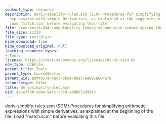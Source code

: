 ```yaml
---
content_type: resource
description: deriv-simplify-rules.scm (SCM) Procedures for simplifying arithmetic
  expressions with simple derivatives, as explained at the beginning of the file.
  Load "match.scm" before evaluating this file.
file: /courses/6-844-computability-theory-of-and-with-scheme-spring-2003/4a1e7f30a984947cc81da0db872d9543_derivsimplifyrules.scm
file_size: 11330
file_type: text/plain
hide_download: true
hide_download_original: null
learning_resource_types:
- Tools
license: https://creativecommons.org/licenses/by-nc-sa/4.0/
ocw_type: OCWFile
parent_title: Tools
parent_type: CourseSection
parent_uid: aaf4057a-bac7-5b9e-89ac-ae095a684679
resourcetype: Other
title: derivsimplifyrules.scm
uid: 4a1e7f30-a984-947c-c81d-a0db872d9543
---
```

deriv-simplify-rules.scm (SCM) Procedures for simplifying arithmetic expressions with simple derivatives, as explained at the beginning of the file. Load "match.scm" before evaluating this file.